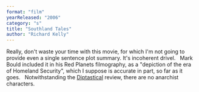 ```yaml
---
format: "film"
yearReleased: "2006"
category: "s"
title: "Southland Tales"
author: "Richard Kelly"
---
```

Really, don't waste your time with this movie, for which  I'm not going to provide even a single sentence plot summary. It's incoherent  drivel.
 
Mark Bould included it in his  Red Planets filmography, as a  "depiction of the era of Homeland Security", which I suppose is accurate in  part, so far as it goes.
 
Notwithstanding the <a href="http://diptastical.blogspot.co.uk/">Diptastical</a> review, there are  no anarchist characters.